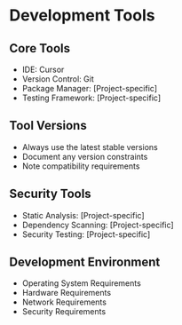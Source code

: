 # Development Tools

## Core Tools
- IDE: Cursor
- Version Control: Git
- Package Manager: [Project-specific]
- Testing Framework: [Project-specific]

## Tool Versions
- Always use the latest stable versions
- Document any version constraints
- Note compatibility requirements

## Security Tools
- Static Analysis: [Project-specific]
- Dependency Scanning: [Project-specific]
- Security Testing: [Project-specific]

## Development Environment
- Operating System Requirements
- Hardware Requirements
- Network Requirements
- Security Requirements 
